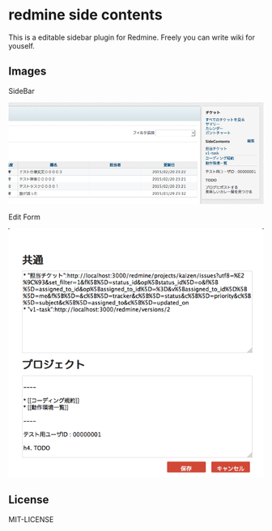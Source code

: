 # redmine side contents

This is a editable sidebar plugin for Redmine.
Freely you can write wiki for youself.

## Images

SideBar

![side](https://raw.githubusercontent.com/basyura/redmine_side_contents/master/images/side.png) 

Edit Form

![form](https://raw.githubusercontent.com/basyura/redmine_side_contents/master/images/form.png) 


## License

MIT-LICENSE
